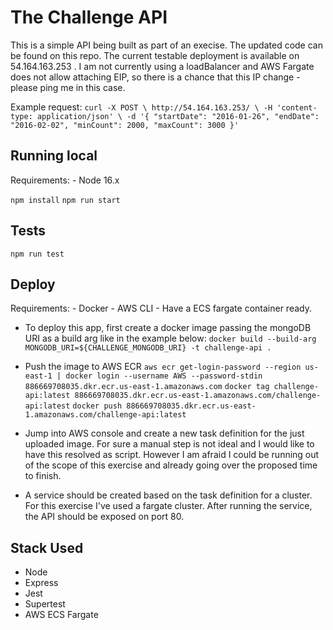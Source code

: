 # The Challenge API

This is a simple API being built as part of an execise.
The updated code can be found on this repo.
The current testable deployment is available on 54.164.163.253 . I am not currently using a loadBalancer and AWS Fargate does not allow attaching EIP, so there is a chance that this IP change - please ping me in this case.

Example request:
``curl -X POST \
  http://54.164.163.253/ \
  -H 'content-type: application/json' \
  -d '{
	"startDate": "2016-01-26",
	"endDate": "2016-02-02",
	"minCount": 2000,
	"maxCount": 3000
}'``

## Running local
Requirements:
    - Node 16.x

`npm install`
`npm run start`

## Tests
`npm run test`

## Deploy
Requirements:
    - Docker
    - AWS CLI
    - Have a ECS fargate container ready.

- To deploy this app, first create a docker image passing the mongoDB URI as a build arg like in the example below:
`docker build --build-arg MONGODB_URI=${CHALLENGE_MONGODB_URI} -t challenge-api .`

- Push the image to AWS ECR
`aws ecr get-login-password --region us-east-1 | docker login --username AWS --password-stdin 886669708035.dkr.ecr.us-east-1.amazonaws.com`
`docker tag challenge-api:latest 886669708035.dkr.ecr.us-east-1.amazonaws.com/challenge-api:latest`
`docker push 886669708035.dkr.ecr.us-east-1.amazonaws.com/challenge-api:latest`

- Jump into AWS console and create a new task definition for the just uploaded image. For sure a manual step is not ideal and I would like to have this resolved as script. However I am afraid I could be running out of the scope of this exercise and already going over the proposed time to finish.

- A service should be created based on the task definition for a cluster. For this exercise I've used a fargate cluster. After running the service, the API should be exposed on port 80.


## Stack Used
 - Node
 - Express
 - Jest
 - Supertest
 - AWS ECS Fargate